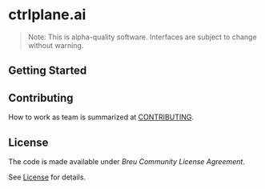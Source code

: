 # ctrlplane.ai

> Note: This is alpha-quality software. Interfaces are subject to change without warning.

## Getting Started

## Contributing

How to work as team is summarized at [CONTRIBUTING](./CONTRIBUTING.md).

## License

The code is made available under _Breu Community License Agreement_.

See [License](./LICENSE) for details.
